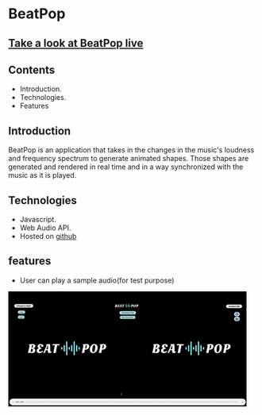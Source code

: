# BeatPop

## [Take a look at BeatPop live](https://sanaanymoe.github.io/)
## Contents
* Introduction. 
* Technologies.
* Features

## Introduction

BeatPop is an application that takes in the changes in the music's loudness and frequency spectrum to generate animated shapes. Those shapes are generated and rendered in real time and in a way synchronized with the music as it is played. 

## Technologies

* Javascript.
* Web Audio API.
* Hosted on [github](https://sanaanymoe.github.io/)

## features

* User can play a sample audio(for test purpose)

![](Animated.gif)

